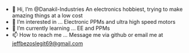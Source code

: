 - 👋 Hi, I’m @Danakil-Industries
An electronics hobbiest, trying to make amazing things at a low cost
- 👀 I’m interested in ... Electronic PPMs and ultra high speed motors
- 🌱 I’m currently learning ... EE and PPMs
- 📫 How to reach me ... Message me via github or email me at jeffbezoslegit69@gmail.com

<!---
Danakil-Industries/Danakil-Industries is a ✨ special ✨ repository because its `README.md` (this file) appears on your GitHub profile.
You can click the Preview link to take a look at your changes.
--->
